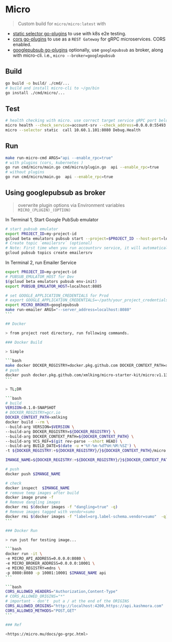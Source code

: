 # Micro

> Custom build for `micro/micro:latest` with

- [static selector go-plugins](https://github.com/micro/go-plugins/tree/master/client/selector/static) to use with k8s e2e testing.
- [cors go-plugins](https://github.com/micro/go-plugins/tree/master/micro/cors) to use as a `REST Gateway` for gRPC microservices. CORS enabled.
- [googlepubsub go-plugins](https://github.com/micro/go-plugins/tree/master/broker/googlepubsub) optionally, use `googlepubsub` as broker, along with micro-cli. i.e., `micro --broker=googlepubsub`

## Build

```bash
go build -o build/ ./cmd/...
# build and install micro-cli to ~/go/bin
go install ./cmd/micro/...
```

## Test

```bash
# health checking with micro. use correct target service gRPC port below
micro health --check_service=account-srv --check_address=0.0.0.0:55493
micro --selector static  call 10.60.1.101:8080 Debug.Health
```

## Run

```bash
make run-micro-cmd ARGS="api --enable_rpc=true"
# with plugins (cors, kubernetes )
go run cmd/micro/main.go cmd/micro/plugin.go  api --enable_rpc=true
# without plugins
go run cmd/micro/main.go  api --enable_rpc=true
```

## Using googlepubsub as broker

> overwrite plugin options via Environment variables `MICRO_(PLUGIN)_(OPTION)`

In Terminal 1, Start Google PubSub emulator

```bash
# start pubsub emulator
export PROJECT_ID=my-project-id
gcloud beta emulators pubsub start --project=$PROJECT_ID --host-port=localhost:8085
# Create topic `emailersrv` (optional)
# Note: First time when you run accountsrv service, it will automatically create topic
gcloud pubsub topics create emailersrv
```

In Terminal 2, run Emailer Service

````bash
export PROJECT_ID=my-project-id
# PUBSUB_EMULATOR_HOST for Dev
$(gcloud beta emulators pubsub env-init)
export PUBSUB_EMULATOR_HOST=localhost:8085

# set GOOGLE_APPLICATION_CREDENTIALS for Prod
# export GOOGLE_APPLICATION_CREDENTIALS=~/path/your_project_credentials.json
export MICRO_BROKER=googlepubsub
make run-emailer ARGS="--server_address=localhost:8080"
```

## Docker

> from project root directory, run following commands.

### Docker Build

> Simple

```bash
make docker DOCKER_REGISTRY=docker.pkg.github.com DOCKER_CONTEXT_PATH=xmlking/micro-starter-kit VERSION=v1.13.1
# push
docker push docker.pkg.github.com/xmlking/micro-starter-kit/micro:v1.13.1
```

> TL;DR

```bash
# build
VERSION=0.1.0-SNAPSHOT
# DOCKER_REGISTRY=gcr.io
DOCKER_CONTEXT_PATH=xmlking
docker build --rm \
--build-arg VERSION=$VERSION \
--build-arg DOCKER_REGISTRY=${DOCKER_REGISTRY} \
--build-arg DOCKER_CONTEXT_PATH=${DOCKER_CONTEXT_PATH} \
--build-arg VCS_REF=$(git rev-parse --short HEAD) \
--build-arg BUILD_DATE=$(date -u +'%Y-%m-%dT%H:%M:%SZ') \
-t ${DOCKER_REGISTRY:+${DOCKER_REGISTRY}/}${DOCKER_CONTEXT_PATH}/micro:${VERSION} -f cmd/micro/Dockerfile .

IMANGE_NAME=${DOCKER_REGISTRY:+${DOCKER_REGISTRY}/}${DOCKER_CONTEXT_PATH}/micro:${VERSION}

# push
docker push $IMANGE_NAME

# check
docker inspect  $IMANGE_NAME
# remove temp images after build
docker image prune -f
# Remove dangling images
docker rmi $(docker images -f "dangling=true" -q)
# Remove images tagged with vendor=sumo
docker rmi $(docker images -f "label=org.label-schema.vendor=sumo"  -q)
```

### Docker Run

> run just for testing image...

```bash
docker run -it \
-e MICRO_API_ADDRESS=0.0.0.0:8080 \
-e MICRO_BROKER_ADDRESS=0.0.0.0:10001 \
-e MICRO_REGISTRY=mdns \
-p 8080:8080 -p 10001:10001 $IMANGE_NAME api
```

```bash
CORS_ALLOWED_HEADERS="Authorization,Content-Type"
# CORS_ALLOWED_ORIGINS="*"
# important - don't  put a / at the end of the ORIGINS
CORS_ALLOWED_ORIGINS="http://localhost:4200,https://api.kashmora.com"
CORS_ALLOWED_METHODS="POST,GET"
```

### Ref

<https://micro.mu/docs/go-grpc.html>
````
